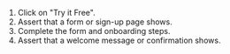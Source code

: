1. Click on "Try it Free".
2. Assert that a form or sign-up page shows.
3. Complete the form and onboarding steps.
4. Assert that a welcome message or confirmation shows.